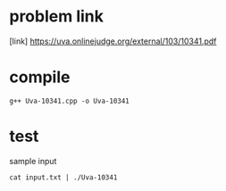 # problem link
[link] https://uva.onlinejudge.org/external/103/10341.pdf

# compile
```
g++ Uva-10341.cpp -o Uva-10341
```

# test
sample input
```
cat input.txt | ./Uva-10341
```
